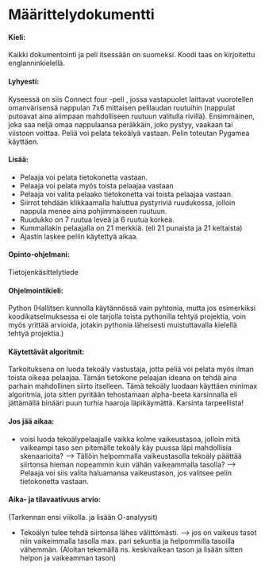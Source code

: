 # Määrittelydokumentti

#### Kieli: 
Kaikki dokumentointi ja peli itsessään on suomeksi. Koodi taas on kirjoitettu englanninkielellä.

#### Lyhyesti:
Kyseessä on siis Connect four -peli , jossa vastapuolet laittavat vuorotellen omanvärisensä nappulan 7x6 mittaisen pelilaudan ruutuihin (nappulat putoavat 
aina alimpaan mahdolliseen ruutuun valitulla rivillä). Ensimmäinen, joka saa neljä omaa nappulaansa peräkkäin, joko pystyy, vaakaan tai viistoon voittaa. Peliä voi pelata tekoälyä vastaan. Pelin toteutan Pygamea käyttäen.

#### Lisää:
- Pelaaja voi pelata tietokonetta vastaan.
- Pelaaja voi pelata myös toista pelaajaa vastaan
- Pelaaja voi valita pelaako tietokonetta vai toista pelaajaa vastaan.
- Siirrot tehdään klikkaamalla haluttua pystyriviä ruudukossa, jolloin nappula menee aina pohjimmaiseen ruutuun.
- Ruudukko on 7 ruutua leveä ja 6 ruutua korkea.
- Kummallakin pelaajalla on 21 merkkiä. (eli 21 punaista ja 21 keltaista)
- Ajastin laskee peliin käytettyä aikaa.

#### Opinto-ohjelmani:
Tietojenkäsittelytiede

#### Ohjelmointikieli:
Python 
(Hallitsen kunnolla käytännössä vain pyhtonia, mutta jos esimerkiksi koodikatselmuksessa ei ole tarjolla toista pythonilla tehtyä projektia, voin myös yrittää arvioida, jotakin pythonia läheisesti muistuttavalla kielellä tehtyä projektia.)

#### Käytettävät algoritmit:
Tarkoituksena on luoda tekoäly vastustaja, jotta peliä voi pelata myös ilman toista oikeaa pelaajaa. Tämän tietokone pelaajan ideana on tehdä aina parhain mahdollinen siirto itselleen. Tämä tekoäly luodaan käyttäen minimax algoritmia, jota sitten pyritään tehostamaan alpha-beeta karsinnalla eli jättämällä binääri puun turhia haaroja läpikäymättä. Karsinta tarpeellista!

#### Jos jää aikaa:
- voisi luoda tekoälypelaajalle vaikka kolme vaikeustasoa, jolloin mitä vaikeampi taso sen pitemälle tekoäly käy puussa läpi mahdollisia skenaarioita?
--> Tällöin helpommalla vaikeustasolla tekoäly päättää siirtonsa hieman nopeammin kuin vähän vaikeammalla tasolla?
--> Pelaaja voi siis valita haluamansa vaikeustason, jos valitsee pelin tietokonetta vastaan.

#### Aika- ja tilavaativuus arvio: 
(Tarkennan ensi viikolla. ja lisään O-analyysit)
- Tekoälyn tulee tehdä siirtonsa lähes välittömästi. 
--> jos on vaikeus tasot niin vaikeimmalla tasolla max. pari sekuntia ja helpommilla tasoilla vähemmän. (Aloitan tekemällä ns. keskivaikean tason ja lisään sitten helpon ja vaikeamman tason)
